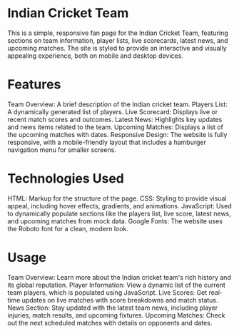 # Indian Cricket Team
  This is a simple, responsive fan page for the Indian Cricket Team, featuring sections on team information, player lists, live scorecards, latest news, and upcoming matches. The site is styled to provide an interactive and visually appealing experience, both on mobile and desktop devices.

# Features
  Team Overview: A brief description of the Indian cricket team.
  Players List: A dynamically generated list of players.
  Live Scorecard: Displays live or recent match scores and outcomes.
  Latest News: Highlights key updates and news items related to the team.
  Upcoming Matches: Displays a list of the upcoming matches with dates.
  Responsive Design: The website is fully responsive, with a mobile-friendly layout that includes a hamburger navigation menu for smaller screens.
                      
# Technologies Used          
  HTML: Markup for the structure of the page.
  CSS: Styling to provide visual appeal, including hover effects, gradients, and animations.
  JavaScript: Used to dynamically populate sections like the players list, live score, latest news, and upcoming matches from mock data.
  Google Fonts: The website uses the Roboto font for a clean, modern look.
  
# Usage
  Team Overview: Learn more about the Indian cricket team's rich history and its global reputation.
  Player Information: View a dynamic list of the current team players, which is populated using JavaScript.
  Live Scores: Get real-time updates on live matches with score breakdowns and match status.
  News Section: Stay updated with the latest team news, including player injuries, match results, and upcoming fixtures.
  Upcoming Matches: Check out the next scheduled matches with details on opponents and dates.
